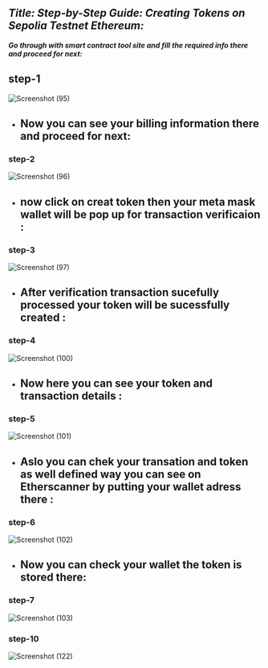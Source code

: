 
## _Title: Step-by-Step Guide: Creating Tokens on Sepolia Testnet Ethereum:_


***Go through with smart contract tool site and fill the required info there and proceed for next:***

## step-1
![Screenshot (95)](https://github.com/Rjesh2006/Block_chain/assets/143868643/6d65a5b3-50c4-48ec-a3d7-c616f169c504)


- ## Now you can see your billing information there and proceed for next:

### step-2
![Screenshot (96)](https://github.com/Rjesh2006/Block_chain/assets/143868643/9de56a09-75a0-4c7c-b455-b9b822a2e308)

- ## now click on creat token then your meta mask wallet will be pop up for transaction verificaion :

### step-3
![Screenshot (97)](https://github.com/Rjesh2006/Block_chain/assets/143868643/035b18b9-0c25-40a5-9c97-d6eb7e1d8199)

- ## After verification transaction sucefully processed your token will be sucessfully created :

### step-4
![Screenshot (100)](https://github.com/Rjesh2006/Block_chain/assets/143868643/5a71a431-3c13-4a93-b702-afcca238019f)

- ## Now here you can see your token and transaction details :

### step-5
![Screenshot (101)](https://github.com/Rjesh2006/Block_chain/assets/143868643/8d2851cd-b997-40f3-8b3f-cf779480c022)

-  ## Aslo you can chek your transation and token as well defined way you can see on **Etherscanner** by putting your wallet adress there :
 
### step-6
![Screenshot (102)](https://github.com/Rjesh2006/Block_chain/assets/143868643/17bb571a-bc31-4558-868c-5afcd4472f53)

- ## Now you can check your wallet the token is stored there:

### step-7

![Screenshot (103)](https://github.com/Rjesh2006/Block_chain/assets/143868643/f04e2b5b-0bd9-439f-b0cf-f383ac164335)

### step-10

![Screenshot (122)](https://github.com/Rjesh2006/Block_chain/assets/143868643/0f78d97e-6f90-4b7b-835c-6e26e36e2903)
